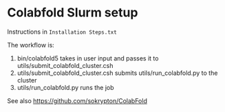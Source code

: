 # Colabfold Slurm setup

Instructions in `Installation Steps.txt`

The workflow is:

1. bin/colabfold5 takes in user input and passes it to utils/submit_colabfold_cluster.csh
2. utils/submit_colabfold_cluster.csh submits utils/run_colabfold.py to the cluster
3. utils/run_colabfold.py runs the job

See also https://github.com/sokrypton/ColabFold

